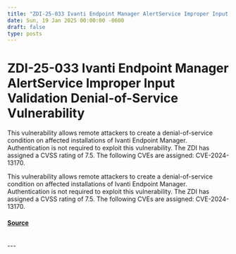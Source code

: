 ```yaml
---
title: "ZDI-25-033 Ivanti Endpoint Manager AlertService Improper Input Validation Denial-of-Service Vulnerability"
date: Sun, 19 Jan 2025 00:00:00 -0600
draft: false
type: posts
---
```

# ZDI-25-033 Ivanti Endpoint Manager AlertService Improper Input Validation Denial-of-Service Vulnerability





This vulnerability allows remote attackers to create a denial-of-service condition on affected installations of Ivanti Endpoint Manager. Authentication is not required to exploit this vulnerability. The ZDI has assigned a CVSS rating of 7.5. The following CVEs are assigned: CVE-2024-13170.

This vulnerability allows remote attackers to create a denial-of-service condition on affected installations of Ivanti Endpoint Manager. Authentication is not required to exploit this vulnerability. The ZDI has assigned a CVSS rating of 7.5. The following CVEs are assigned: CVE-2024-13170.

#### [Source](http://www.zerodayinitiative.com/advisories/ZDI-25-033/)

<br/>
---
